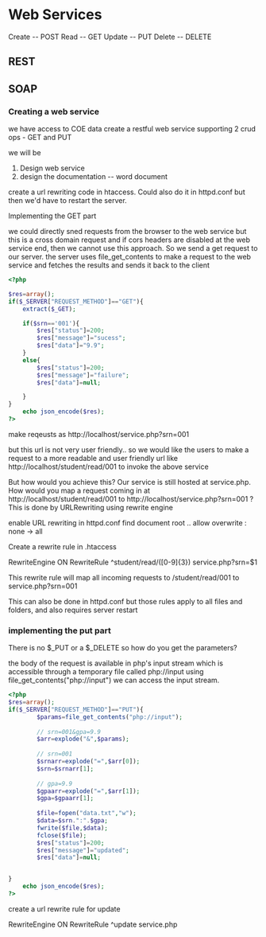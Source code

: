 # Web Services

Create -- POST
Read -- GET
Update -- PUT
Delete -- DELETE

## REST

## SOAP

### Creating a web service

we have access to COE data
create a restful web service supporting 2 crud ops - GET and PUT

we will be

1. Design web service
2. design the documentation -- word document

create a url rewriting code in htaccess. Could also do it in httpd.conf but then we'd have to restart the server.

Implementing the GET part

we could directly sned requests from the browser to the web service but this is a cross domain request and if cors headers are disabled at the
web service end, then we cannot use this approach.
So we send a get request to our server. the server uses file_get_contents to make a request to the web service and fetches the results and sends it back to the client

```php
<?php

$res=array();
if($_SERVER["REQUEST_METHOD"]=="GET"){
	extract($_GET);

	if($srn=='001'){
		$res["status"]=200;
		$res["message"]="sucess";
		$res["data"]="9.9";
	}
	else{
		$res["status"]=200;
		$res["message"]="failure";
		$res["data"]=null;

	}
}
	echo json_encode($res);
?>
```

make reqeusts as http://localhost/service.php?srn=001

but this url is not very user friendly.. so we would like the users to make a request to a more readable and user friendly url like
http://localhost/student/read/001 to invoke the above service

But how would you achieve this? Our service is still hosted at service.php. How would you map a request coming in at http://localhost/student/read/001 to http://localhost/service.php?srn=001 ?
This is done by URLRewriting using rewrite engine

enable URL rewriting in httpd.conf find document root .. allow overwrite : none -> all
 

Create a rewrite rule in .htaccess

RewriteEngine ON
RewriteRule ^student/read/([0-9]{3}) service.php?srn=\$1

This rewrite rule will map all incoming requests to /student/read/001 to service.php?srn=001

This can also be done in httpd.conf but those rules apply to all files and folders, and also requires server restart

### implementing the put part

There is no $_PUT or a $_DELETE so how do you get the parameters?

the body of the request is available in php's input stream which is accessible through a temporary file called php://input
using file_get_contents("php://input") we can access the input stream.

```php
<?php
$res=array();
if($_SERVER["REQUEST_METHOD"]=="PUT"){
        $params=file_get_contents("php://input");
        
        // srn=001&gpa=9.9
        $arr=explode("&",$params);
        
        // srn=001
		$srnarr=explode("=",$arr[0]);
        $srn=$srnarr[1];
        
        // gpa=9.9
		$gpaarr=explode("=",$arr[1]);
        $gpa=$gpaarr[1];
        
		$file=fopen("data.txt","w");
		$data=$srn.":".$gpa;
		fwrite($file,$data);
		fclose($file);
		$res["status"]=200;
		$res["message"]="updated";
		$res["data"]=null;


}
	echo json_encode($res);
?>
```

create a url rewrite rule for update

RewriteEngine ON
RewriteRule ^update  service.php